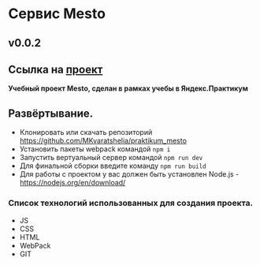 # Сервис Mesto
## v0.0.2
## Ссылка на [проект](https://mkvaratshelia.github.io/praktikum_mesto/)

**Учебный проект Mesto, сделан в рамках учебы в Яндекс.Практикум**
## Развёртывание.
- Клонировать или скачать репозиторий https://github.com/MKvaratshelia/praktikum_mesto
- Установить пакеты webpack командой `npm i`
- Запустить вертуальный сервер командой `npm run dev`
- Для финальной сборки введите команду `npm run build`
- Для работы с проектом у вас должен быть установлен Node.js - https://nodejs.org/en/download/

### Список технологий использованных для создания проекта.
- JS
- CSS
- HTML
- WebPack
- GIT
